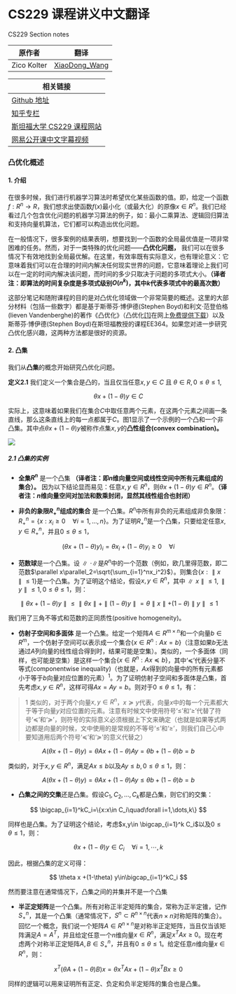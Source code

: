 # CS229 课程讲义中文翻译
CS229 Section notes

|原作者|翻译|
|---|---|
|Zico Kolter|[XiaoDong_Wang](https://github.com/Dongzhixiao) |


|相关链接|
|---|
|[Github 地址](https://github。com/Kivy-CN/Stanford-CS-229-CN)|
|[知乎专栏](https://zhuanlan。zhihu。com/MachineLearn)|
|[斯坦福大学 CS229 课程网站](http://cs229。stanford。edu/)|
|[网易公开课中文字幕视频](http://open。163。com/movie/2008/1/M/C/M6SGF6VB4_M6SGHFBMC。html)|


### 凸优化概述

#### 1. 介绍

在很多时候，我们进行机器学习算法时希望优化某些函数的值。即，给定一个函数$f:R^n\rightarrow R$，我们想求出使函数$f(x)$最小化（或最大化）的原像$x\in R^n$。我们已经看过几个包含优化问题的机器学习算法的例子，如：最小二乘算法、逻辑回归算法和支持向量机算法，它们都可以构造出优化问题。

在一般情况下，很多案例的结果表明，想要找到一个函数的全局最优值是一项非常困难的任务。然而，对于一类特殊的优化问题——**凸优化问题，** 我们可以在很多情况下有效地找到全局最优解。在这里，有效率既有实际意义，也有理论意义：它意味着我们可以在合理的时间内解决任何现实世界的问题，它意味着理论上我们可以在一定的时间内解决该问题，而时间的多少只取决于问题的多项式大小。**（译者注：即算法的时间复杂度是多项式级别$O(n^k)$，其中$k$代表多项式中的最高次数）**

这部分笔记和随附课程的目的是对凸优化领域做一个非常简要的概述。这里的大部分材料（包括一些数字）都是基于斯蒂芬·博伊德(Stephen Boyd)和利文·范登伯格(lieven Vandenberghe)的著作《凸优化》（凸优化<a target='_blank' href='https://web.stanford.edu/~boyd/cvxbook/'>[1]</a>在网上<a target='_blank' href='https://web.stanford.edu/~boyd/cvxbook/bv_cvxbook.pdf'>免费提供下载</a>）以及斯蒂芬·博伊德(Stephen Boyd)在斯坦福教授的课程EE364。如果您对进一步研究凸优化感兴趣，这两种方法都是很好的资源。

#### 2. 凸集

我们从**凸集**的概念开始研究凸优化问题。

**定义2.1** 我们定义一个集合是凸的，当且仅当任意$x,y\in C$ 且 $\theta\in R, 0\le\theta\le 1$,

$$
\theta x + (1-\theta)y\in C
$$

实际上，这意味着如果我们在集合$C$中取任意两个元素，在这两个元素之间画一条直线，那么这条直线上的每一点都属于$C$。图$1$显示了一个示例的一个凸和一个非凸集。其中点$\theta x +(1-\theta) y$被称作点集$x,y$的**凸性组合(convex combination)。**

![](https://raw.githubusercontent.com/Kivy-CN/Stanford-CS-229-CN/master/img/cs229notecof1.png)

##### 2.1 凸集的实例

- **全集$R^n$** 是一个凸集 **（译者注：即$n$维向量空间或线性空间中所有元素组成的集合）。** 因为以下结论显而易见：任意$x,y\in R^n$，则$\theta x +(1-\theta) y\in R^n$。**（译者注：$n$维向量空间对加法和数乘封闭，显然其线性组合也封闭）**

- **非负的象限$R^n_+$组成的集合** 是一个凸集。$R^n$中所有非负的元素组成非负象限：$R^n_+=\{x:x_i\ge 0\quad\forall i=1,\dots,n \}$。为了证明$R^n_+$是一个凸集，只要给定任意$x,y\in R^n_+$，并且$0\le\theta\le 1$，

$$
(\theta x +(1-\theta) y)_i = \theta x_i + (1 - \theta)y_i\ge 0\quad\forall i
$$

- **范数球**是一个凸集。设$\parallel\cdot\parallel$是$R^n$中的一个范数（例如，欧几里得范数，即二范数$\parallel x\parallel_2=\sqrt{\sum_{i=1}^nx_i^2}$）。则集合$\{x:\parallel x\parallel\le 1\}$是一个凸集。为了证明这个结论，假设$x,y\in R^n$，其中$\parallel x\parallel\le 1,\parallel y\parallel\le 1,0\le\theta\le 1$，则：

$$
\parallel \theta x +(1-\theta) y\parallel\le \parallel\theta x\parallel+\parallel(1-\theta) y\parallel = \theta\parallel x\parallel+(1-\theta)\parallel y\parallel\le 1
$$

我们用了三角不等式和范数的正同质性(positive homogeneity)。

- **仿射子空间和多面体** 是一个凸集。给定一个矩阵$A\in R^{m\times n}$和一个向量$b\in R^m$，一个仿射子空间可以表示成一个集合$\{x\in R^n:Ax=b\}$（注意如果$b$无法通过$A$列向量的线性组合得到时，结果可能是空集）。类似的，一个多面体（同样，也可能是空集）是这样一个集合$\{x\in R^n:Ax\preceq b\}$，其中‘$\preceq$’代表分量不等式(componentwise inequality)（也就是，$Ax$得到的向量中的所有元素都小于等于$b$向量对应位置的元素）$^1$。为了证明仿射子空间和多面体是凸集，首先考虑$x,y\in R^n$，这样可得$Ax=Ay=b$。则对于$0\le\theta\le 1$，有：

>1 类似的，对于两个向量$x,y\in R^n$，$x\succeq y$代表，向量$x$中的每一个元素都大于等于向量$y$对应位置的元素。注意有时候文中使用符号‘$\le$’和‘$\ge$’代替了符号‘$\preceq$’和‘$\succeq$’，则符号的实际意义必须根据上下文来确定（也就是如果等式两边都是向量的时候，文中使用的是常规的不等号‘$\le$’和‘$\ge$’，则我们自己心中要知道用后两个符号‘$\preceq$’和‘$\succeq$’的意义代替之）

$$
A(\theta x +(1-\theta) y) = \theta Ax + (1-\theta)Ay=\theta b + (1-\theta)b=b
$$

类似的，对于$x,y\in R^n$，满足$Ax\le b$以及$Ay\le b,0\le\theta\le 1$，则：

$$
A(\theta x +(1-\theta) y) = \theta Ax + (1-\theta)Ay\le\theta b + (1-\theta)b=b
$$

- **凸集之间的交集**还是凸集。假设$C_1,C_2,\dots,C_k$都是凸集，则它们的交集：

$$
\bigcap_{i=1}^kC_i=\{x:x\in C_i\quad\forall i=1,\dots,k\}
$$

同样也是凸集。为了证明这个结论，考虑$x,y\in \bigcap_{i=1}^k C_i$以及$0\le\theta\le 1$，则：

$$
\theta x +(1-\theta) y\in C_i\quad\forall i=1,\cdots,k
$$

因此，根据凸集的定义可得：

$$
\theta x +(1-\theta) y\in\bigcap_{i=1}^kC_i
$$

然而要注意在通常情况下，凸集之间的并集并不是一个凸集

- **半正定矩阵**是一个凸集。所有对称正半定矩阵的集合，常称为正半定锥，记作$S^n_+$，其是一个凸集（通常情况下，$S^n\subset R^{n\times n}$代表$n\times n$对称矩阵的集合）。回忆一个概念，我们说一个矩阵$A\in R^{n\times n}$是对称半正定矩阵，当且仅当该矩阵满足$A=A^T$，并且给定任意一个$n$维向量$x\in R^n$，满足$x^TAx\ge 0$。现在考虑两个对称半正定矩阵$A,B\in S^n_+$，并且有$0\le\theta\le 1$。给定任意$n$维向量$x\in R^n$，则：

$$
x^T(\theta A +(1-\theta) B)x=\theta x^TAx+(1-\theta)x^TBx\ge 0
$$

同样的逻辑可以用来证明所有正定、负定和负半定矩阵的集合也是凸集。

